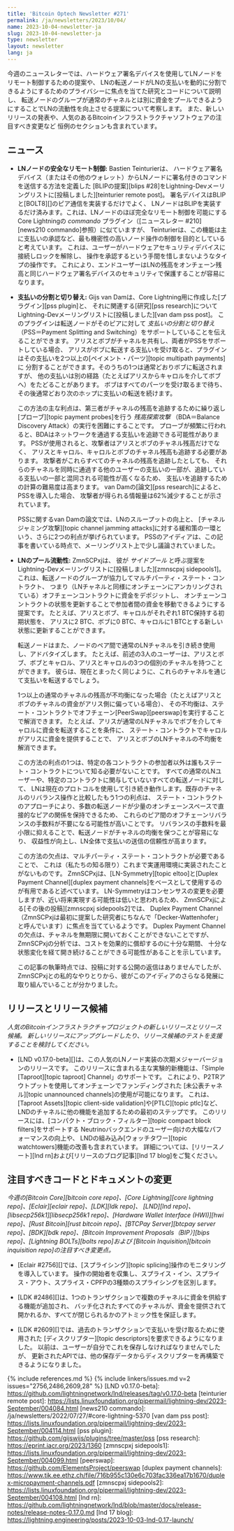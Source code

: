 ```yaml
---
title: 'Bitcoin Optech Newsletter #271'
permalink: /ja/newsletters/2023/10/04/
name: 2023-10-04-newsletter-ja
slug: 2023-10-04-newsletter-ja
type: newsletter
layout: newsletter
lang: ja
---
```

今週のニュースレターでは、ハードウェア署名デバイスを使用してLNノードをリモート制御するための提案や、
LNの転送ノードがLNの支払いを動的に分割できるようにするためのプライバシーに焦点を当てた研究とコードについて説明し、
転送ノードのグループが通常のチャネルとは別に資金をプールできるようにすることでLNの流動性を向上させる提案について考察します。
また、新しいリリースの発表や、人気のあるBitcoinインフラストラクチャソフトウェアの注目すべき変更など
恒例のセクションも含まれています。

## ニュース

- **LNノードの安全なリモート制御:** Bastien Teinturierは、
  ハードウェア署名デバイス（またはその他のウォレット）からLNノードに署名付きのコマンドを送信する方法を定義した
  [BLIPの提案][blips #28]をLightning-Devメーリングリストに[投稿しました][teinturier remote post]。
  署名デバイスはBLIPと[BOLT8][]のピア通信を実装するだけでよく、
  LNノードはBLIPを実装するだけ済みます。これは、LNノードのほぼ完全なリモート制御を可能にする
  Core Lightningの _commando_ プラグイン（[ニュースレター #210][news210 commando]参照）に似ていますが、
  Teinturierは、この機能は主に支払いの承認など、最も機密性の高いノード操作の制御を目的としていると考えています。
  これは、ユーザーがハードウェアセキュリティデバイスに接続しロックを解除し、
  操作を承認するという手間を惜しまないようなタイプの操作です。
  これにより、エンドユーザーはLNの残高をオンチェーン残高と同じハードウェア署名デバイスのセキュリティで保護することが容易になります。

- **<!--payment-splitting-and-switching-->支払いの分割と切り替え:**
  Gijs van Damは、Core Lightning用に作成した[プラグイン][pss plugin]と、
  それに関連する[研究][pss research]についてLightning-Devメーリングリストに[投稿しました][van dam pss post]。
  このプラグインは転送ノードがそのピアに対して _支払いの分割と切り替え_
  （PSS＝Payment Splitting and Switching）をサポートしていることを伝えることができます。
  アリスとボブがチャネルを共有し、両者がPSSをサポートしている場合、
  アリスがボブに転送する支払いを受け取ると、プラグインはその支払いを2つ以上の[ペイメント・パーツ][topic multipath payments]に
  分割することができます。そのうちの1つは通常どおりボブに転送されますが、
  他の支払いは別の経路（たとえばアリスからキャロルを介してボブへ）をたどることがあります。
  ボブはすべてのパーツを受け取るまで待ち、その後通常どおり次のホップに支払いの転送を続けます。

    この方法の主な利点は、第三者がチャネルの残高を追跡するために繰り返し[プローブ][topic payment probes]を行う
    _残高探索攻撃_ （BDA＝Balance Discovery Attack）の実行を困難にすることです。
    プローブが頻繁に行われると、BDAはネットワークを通過する支払いを追跡できる可能性があります。
    PSSが使用されると、攻撃者はアリスとボブのチャネル残高だけでなく、
    アリスとキャロル、キャロルとボブのチャネル残高も追跡する必要があります。
    攻撃者がこれらすべてのチャネルの残高を追跡したとしても、
    それらのチャネルを同時に通過する他のユーザーの支払いの一部が、追跡している支払いの一部と混同される可能性が高くなるため、
    支払いを追跡するための計算の難易度は高まります。
    van Damの[論文][pss research]によると、PSSを導入した場合、
    攻撃者が得られる情報量は62%減少することが示されています。

    PSSに関するvan Damの論文では、LNのスループットの向上と、
    [チャネルジャミング攻撃][topic channel jamming attacks]に対する緩和策の一環という、さらに2つの利点が挙げられています。
    PSSのアイディアは、この記事を書いている時点で、メーリングリスト上で少し議論されていました。

- **<!--pooled-liquidity-for-ln-->LNのプール流動性:** ZmnSCPxjは、
  彼が _サイドプール_ と呼ぶ提案をLightning-Devメーリングリストに[投稿しました][zmnscpxj sidepools1]。
  これは、転送ノードのグループが協力してマルチパーティ・ステート・コントラクト、
  つまり（LNチャネルと同様にオンチェーンにアンカリングされている）オフチェーンコントラクトに資金をデポジットし、
  オンチェーンコントラクトの状態を更新することで参加者間の資金を移動できるようにする提案です。
  たとえば、アリスとボブ、キャロルがそれぞれ1 BTC保持する初期状態を、
  アリスに2 BTC、ボブに0 BTC、キャロルに1 BTCとする新しい状態に更新することができます。

    転送ノードはまた、ノードのペア間で通常のLNチャネルを引き続き使用し、アドバタイズします。
    たとえば、前述の3人のユーザーは、アリスとボブ、ボブとキャロル、アリスとキャロルの3つの個別のチャネルを持つことができます。
    彼らは、現在とまったく同じように、これらのチャネルを通じて支払いを転送するでしょう。

    1つ以上の通常のチャネルの残高が不均衡になった場合（たとえばアリスとボブのチャネルの資金がアリス側に偏っている場合）、
    その不均衡は、ステート・コントラクトでオフチェーン[PeerSwap][peerswap]を実行することで解消できます。
    たとえば、アリスが通常のLNチャネルでボブを介してキャロルに資金を転送することを条件に、
    ステート・コントラクトでキャロルがアリスに資金を提供することで、
    アリスとボブのLNチャネルの不均衡を解消できます。

    この方法の利点の1つは、特定の各コントラクトの参加者以外は誰もステート・コントラクトについて知る必要がないことです。
    すべての通常のLNユーザーや、特定のコントラクトに関与していないすべての転送ノードに対して、
    LNは現在のプロトコルを使用して引き続き動作します。既存のチャネルのリバランス操作と比較したもう1つの利点は、
    ステート・コントラクトのアプローチにより、多数の転送ノードが少量のオンチェーンスペースで直接的なピアの関係を保持できるため、
    これらのピア間のオフチェーンリバランスの手数料が不要になる可能性が高いことです。
    リバランスの手数料を最小限に抑えることで、転送ノードがチャネルの均衡を保つことが容易になり、
    収益性が向上し、LN全体で支払いの送信の信頼性が高まります。

    この方法の欠点は、マルチパーティ・ステート・コントラクトが必要であることで、
    これは（私たちの知る限り）これまで実運用環境に実装されたことがないものです。
    ZmnSCPxjは、[LN-Symmetry][topic eltoo]と[Duplex Payment Channel][duplex payment channels]をベースとして使用するのが有用であると述べています。
    LN-Symmetryはコンセンサスの変更を必要しますが、近い将来実現する可能性は低いと思われるため、
    ZmnSCPxjによる[その後の投稿][zmnscpxj sidepools2]では、
    Duplex Payment Channel（ZmnSCPxjは最初に提案した研究者にちなんで「Decker-Wattenhofer」と呼んでいます）に焦点を当てているようです。
    Duplex Payment Channelの欠点は、チャネルを無期限に開いておくことができないことですが、
    ZmnSCPxjの分析では、コストを効果的に償却するのに十分な期間、
    十分な状態変化を経て開き続けることができる可能性があることを示しています。

    この記事の執筆時点では、投稿に対する公開の返信はありませんでしたが、
    ZmnSCPxjとの私的なやりとりから、彼がこのアイディアのさらなる発展に取り組んでいることが分かりました。

## リリースとリリース候補

*人気のBitcoinインフラストラクチャプロジェクトの新しいリリースとリリース候補。
新しいリリースにアップグレードしたり、リリース候補のテストを支援することを検討してください。*

- [LND v0.17.0-beta][]は、この人気のLNノード実装の次期メジャーバージョンのリリースです。
  このリリースに含まれる主な実験的新機能は、「Simple [Taproot][topic taproot] Channel」のサポートです。
  これにより、P2TRアウトプットを使用してオンチェーンでファンディングされた
  [未公表チャネル][topic unannounced channels]の使用が可能になります。
  これは、[Taproot Assets][topic client-side validation]や[PTLC][topic ptlc]など、
  LNDのチャネルに他の機能を追加するための最初のステップです。
  このリリースには、[コンパクト・ブロック・フィルター][topic compact block filters]をサポートする
  Neutrinoバックエンドのユーザー向けの大幅なパフォーマンスの向上や、
  LNDの組み込み[ウォッチタワー][topic watchtowers]機能の改善も含まれています。
  詳細については、[リリースノート][lnd rn]および[リリースのブログ記事][lnd 17 blog]をご覧ください。

## 注目すべきコードとドキュメントの変更

*今週の[Bitcoin Core][bitcoin core repo]、[Core
Lightning][core lightning repo]、[Eclair][eclair repo]、[LDK][ldk repo]、
[LND][lnd repo]、[libsecp256k1][libsecp256k1 repo]、[Hardware Wallet
Interface (HWI)][hwi repo]、[Rust Bitcoin][rust bitcoin repo]、[BTCPay
Server][btcpay server repo]、[BDK][bdk repo]、[Bitcoin Improvement
Proposals（BIP）][bips repo]、[Lightning BOLTs][bolts repo]および
[Bitcoin Inquisition][bitcoin inquisition repo]の注目すべき変更点。*

- [Eclair #2756][]では、[スプライシング][topic splicing]操作のモニタリングを導入しています。
  操作の開始者を収集し、スプライス・イン、スプライス・アウト、スプライス・CPFPの3種類のスプライシングを区別します。

- [LDK #2486][]は、1つのトランザクションで複数のチャネルに資金を供給する機能が追加され、
  バッチ化されたすべてのチャネルが、資金を提供されて開かれるか、すべてが閉じられるかのアトミック性を保証します。

- [LDK #2609][]では、過去のトランザクションで支払いを受け取るために使用された
  [ディスクリプター][topic descriptors]を要求できるようになりました。
  以前は、ユーザーが自分でこれを保存しなければなりませんでしたが、
  更新されたAPIでは、他の保存データからディスクリプターを再構築できるようになりました。

{% include references.md %}
{% include linkers/issues.md v=2 issues="2756,2486,2609,28" %}
[LND v0.17.0-beta]: https://github.com/lightningnetwork/lnd/releases/tag/v0.17.0-beta
[teinturier remote post]: https://lists.linuxfoundation.org/pipermail/lightning-dev/2023-September/004084.html
[news210 commando]: /ja/newsletters/2022/07/27/#core-lightning-5370
[van dam pss post]: https://lists.linuxfoundation.org/pipermail/lightning-dev/2023-September/004114.html
[pss plugin]: https://github.com/gijswijs/plugins/tree/master/pss
[pss research]: https://eprint.iacr.org/2023/1360
[zmnscpxj sidepools1]: https://lists.linuxfoundation.org/pipermail/lightning-dev/2023-September/004099.html
[peerswap]: https://github.com/ElementsProject/peerswap
[duplex payment channels]: https://www.tik.ee.ethz.ch/file/716b955c130e6c703fac336ea17b1670/duplex-micropayment-channels.pdf
[zmnscpxj sidepools2]: https://lists.linuxfoundation.org/pipermail/lightning-dev/2023-September/004108.html
[lnd rn]: https://github.com/lightningnetwork/lnd/blob/master/docs/release-notes/release-notes-0.17.0.md
[lnd 17 blog]: https://lightning.engineering/posts/2023-10-03-lnd-0.17-launch/
